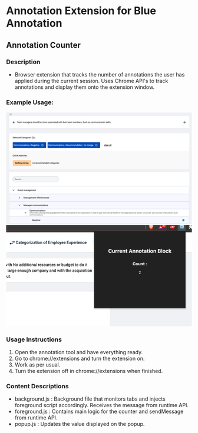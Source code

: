 # Annotation Extension for Blue Annotation
## Annotation Counter

### Description
- Browser extension that tracks the number of annotations the user has applied during the current session. Uses Chrome API's to track annotations and display them onto the extension window.

### Example Usage:
![Screenshot](./example_usage/sc_before.png)
![Screenshot](./example_usage/sc_after.png)

### Usage Instructions
1. Open the annotation tool and have everything ready.
2. Go to chrome://extensions and turn the extension on.
3. Work as per usual.
5. Turn the extension off in chrome://extensions when finished.

### Content Descriptions
* background.js : Background file that monitors tabs and injects foreground script accordingly. Receives the message from runtime API.
* foreground.js : Contains main logic for the counter and sendMessage from runtime API.
* popup.js : Updates the value displayed on the popup.

